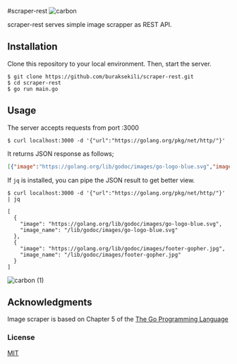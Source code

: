 #scraper-rest
![carbon](https://user-images.githubusercontent.com/32663655/106610344-bd842600-6577-11eb-8193-3132d8e96154.png)

scraper-rest serves simple image scrapper as REST API.

## Installation
Clone this repository to your local environment. 
Then, start the server.

```shell script
$ git clone https://github.com/buraksekili/scraper-rest.git
$ cd scraper-rest
$ go run main.go
```

## Usage
The server accepts requests from port :3000

```shell script
$ curl localhost:3000 -d '{"url":"https://golang.org/pkg/net/http/"}'
```
It returns JSON response as follows;
```JSON
[{"image":"https://golang.org/lib/godoc/images/go-logo-blue.svg","image_name":"/lib/godoc/images/go-logo-blue.svg"},{"image":"https://golang.org/lib/godoc/images/footer-gopher.jpg","image_name":"/lib/godoc/images/footer-gopher.jpg"}]
```

If `jq` is installed, you can pipe the JSON result to get better view.
```shell script
$ curl localhost:3000 -d '{"url":"https://golang.org/pkg/net/http/"}' | jq

[
  {
    "image": "https://golang.org/lib/godoc/images/go-logo-blue.svg",
    "image_name": "/lib/godoc/images/go-logo-blue.svg"
  },
  {
    "image": "https://golang.org/lib/godoc/images/footer-gopher.jpg",
    "image_name": "/lib/godoc/images/footer-gopher.jpg"
  }
]
```
![carbon (1)](https://user-images.githubusercontent.com/32663655/106610401-cecd3280-6577-11eb-95d9-f9b689b41f94.png)


## Acknowledgments
Image scraper is based on Chapter 5 of the [The Go Programming Language](https://www.gopl.io/)

### License
[MIT](https://github.com/buraksekili/scraper-rest/blob/master/LICENSE)
